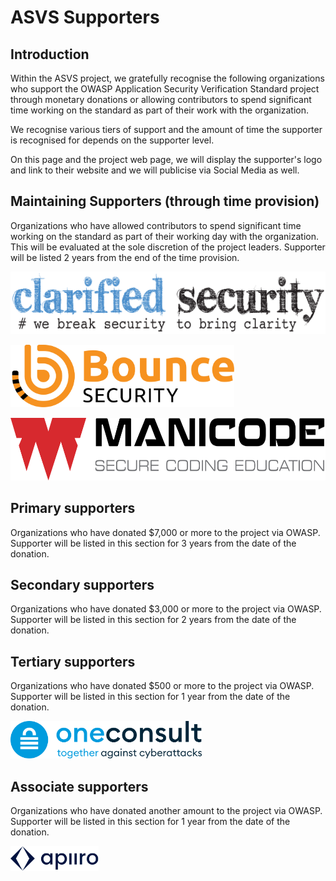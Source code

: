 # ASVS Supporters

## Introduction

Within the ASVS project, we gratefully recognise the following organizations who support the OWASP Application Security Verification Standard project through monetary donations or allowing contributors to spend significant time working on the standard as part of their work with the organization.

We recognise various tiers of support and the amount of time the supporter is recognised for depends on the supporter level.

On this page and the project web page, we will display the supporter's logo and link to their website and we will publicise via Social Media as well.

## Maintaining Supporters (through time provision)

Organizations who have allowed contributors to spend significant time working on the standard as part of their working day with the organization. This will be evaluated at the sole discretion of the project leaders. Supporter will be listed 2 years from the end of the time provision.

[<img src="./images/clarifiedlogo.png" height=100>](https://www.https://www.clarifiedsecurity.com/)

[<img src="./images/bounce.svg" height=100>](https://www.bouncesecurity.com)

[<img src="./images/manicode.svg" height=100>](https://www.manicode.com)

## Primary supporters

Organizations who have donated $7,000 or more to the project via OWASP. Supporter will be listed in this section for 3 years from the date of the donation.

## Secondary supporters

Organizations who have donated $3,000 or more to the project via OWASP. Supporter will be listed in this section for 2 years from the date of the donation.

## Tertiary supporters

Organizations who have donated $500 or more to the project via OWASP. Supporter will be listed in this section for 1 year from the date of the donation.

[<img src="./images/oneconsult.svg" height=60>](https://www.oneconsult.com)

## Associate supporters 

Organizations who have donated another amount to the project via OWASP. Supporter will be listed in this section for 1 year from the date of the donation.

[<img src="./images/apiiro.svg" height=40>](https://apiiro.com/)
